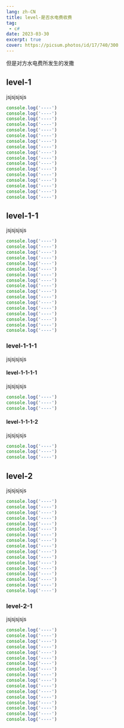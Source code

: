 ```yaml
---
lang: zh-CN
title: level-是否水电费收费
tag: 
 - c#
date: 2023-03-30
excerpt: true
cover: https://picsum.photos/id/17/740/300
---
```


但是对方水电费所发生的发撒
 <!-- more -->

## level-1

jsjsjsjsjs

```js
console.log('----')
console.log('----')
console.log('----')
console.log('----')
console.log('----')
console.log('----')
console.log('----')
console.log('----')
console.log('----')
console.log('----')
console.log('----')
console.log('----')
console.log('----')
console.log('----')
console.log('----')
console.log('----')
console.log('----')
```

## level-1-1

jsjsjsjsjs

```js
console.log('----')
console.log('----')
console.log('----')
console.log('----')
console.log('----')
console.log('----')
console.log('----')
console.log('----')
console.log('----')
console.log('----')
console.log('----')
console.log('----')
console.log('----')
console.log('----')
console.log('----')
console.log('----')
console.log('----')
```

### level-1-1-1

jsjsjsjsjs

#### level-1-1-1-1

jsjsjsjsjs

```js
console.log('----')
console.log('----')
console.log('----')
```
#### level-1-1-1-2

jsjsjsjsjs

```js
console.log('----')
console.log('----')
console.log('----')
```

## level-2

jsjsjsjsjs

```js
console.log('----')
console.log('----')
console.log('----')
console.log('----')
console.log('----')
console.log('----')
console.log('----')
console.log('----')
console.log('----')
console.log('----')
console.log('----')
console.log('----')
console.log('----')
console.log('----')
console.log('----')
console.log('----')
console.log('----')
```

### level-2-1

jsjsjsjsjs

```js
console.log('----')
console.log('----')
console.log('----')
console.log('----')
console.log('----')
console.log('----')
console.log('----')
console.log('----')
console.log('----')
console.log('----')
console.log('----')
console.log('----')
console.log('----')
console.log('----')
console.log('----')
console.log('----')
console.log('----')
```
